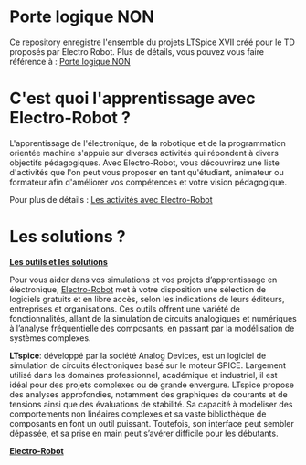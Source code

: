 # Porte logique NON

Ce repository enregistre l'ensemble du projets LTSpice XVII créé pour le TD proposés par Electro Robot. 
Plus de détails, vous pouvez vous faire référence à : [Porte logique NON](https://electro-robot.com/les-activites/travaux-diriges-la-porte-logique-non)

# C'est quoi l'apprentissage avec Electro-Robot ?

L'apprentissage de l'électronique, de la robotique et de la programmation orientée machine s'appuie sur diverses activités qui répondent à divers objectifs pédagogiques. Avec Electro-Robot, vous découvrirez une liste d'activités que l'on peut vous proposer en tant qu'étudiant, animateur ou formateur afin d'améliorer vos compétences et votre vision pédagogique.

Pour plus de détails : <a href="https://electro-robot.com/les-activites" rel="dofollow">Les activités avec Electro-Robot</a>

# Les solutions ?

<a href="https://electro-robot.com/les-outils" rel="dofollow"><strong>Les outils et les solutions</strong></a><br/>

Pour vous aider dans vos simulations et vos projets d’apprentissage en électronique, <a href="https://electro-robot.com/" rel="dofollow">Electro-Robot</a> met à votre disposition une sélection de logiciels gratuits et en libre accès, selon les indications de leurs éditeurs, entreprises et organisations. Ces outils offrent une variété de fonctionnalités, allant de la simulation de circuits analogiques et numériques à l’analyse fréquentielle des composants, en passant par la modélisation de systèmes complexes.

<strong>LTspice</strong>: développé par la société Analog Devices, est un logiciel de simulation de circuits électroniques basé sur le moteur SPICE. Largement utilisé dans les domaines professionnel, académique et industriel, il est idéal pour des projets complexes ou de grande envergure. LTspice propose des analyses approfondies, notamment des graphiques de courants et de tensions ainsi que des évaluations de stabilité. Sa capacité à modéliser des comportements non linéaires complexes et sa vaste bibliothèque de composants en font un outil puissant. Toutefois, son interface peut sembler dépassée, et sa prise en main peut s’avérer difficile pour les débutants.

<a href="https://electro-robot.com/" rel="dofollow"><strong>Electro-Robot</strong></a>
